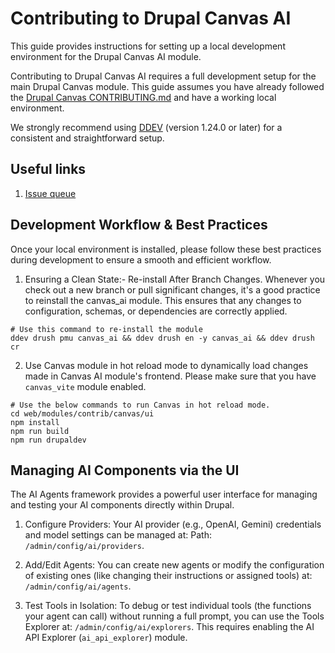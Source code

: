 # Contributing to Drupal Canvas AI

This guide provides instructions for setting up a local development environment for the Drupal Canvas AI module.

Contributing to Drupal Canvas AI requires a full development setup for the main Drupal Canvas module. This guide assumes you have already followed the [Drupal Canvas CONTRIBUTING.md](../../CONTRIBUTING.md) and have a working local environment.

We strongly recommend using [DDEV](https://ddev.com/get-started/) (version 1.24.0 or later) for a consistent and straightforward setup.

## Useful links
1. [Issue queue](https://www.drupal.org/project/issues/canvas?text=&status=Open&priorities=All&categories=All&version=All&component=AI)

## Development Workflow & Best Practices
Once your local environment is installed, please follow these best practices during development to ensure a smooth and efficient workflow.

1. Ensuring a Clean State:- Re-install After Branch Changes. Whenever you check out a new branch or pull significant changes, it's a good practice to reinstall the canvas_ai module.
This ensures that any changes to configuration, schemas, or dependencies are correctly applied.
```shell
# Use this command to re-install the module
ddev drush pmu canvas_ai && ddev drush en -y canvas_ai && ddev drush cr
```
2. Use Canvas module in hot reload mode to dynamically load changes made in Canvas AI module's frontend. Please make sure that you have `canvas_vite` module enabled.
```shell
# Use the below commands to run Canvas in hot reload mode.
cd web/modules/contrib/canvas/ui
npm install
npm run build
npm run drupaldev
```

## Managing AI Components via the UI
The AI Agents framework provides a powerful user interface for managing and testing your AI components directly within Drupal.

1. Configure Providers: Your AI provider (e.g., OpenAI, Gemini) credentials and model settings can be managed at: Path: `/admin/config/ai/providers`.

2. Add/Edit Agents: You can create new agents or modify the configuration of existing ones (like changing their instructions or assigned tools) at: `/admin/config/ai/agents`.

3. Test Tools in Isolation: To debug or test individual tools (the functions your agent can call) without running a full prompt, you can use the Tools Explorer at: `/admin/config/ai/explorers`. This requires enabling the AI API Explorer (`ai_api_explorer`) module.

